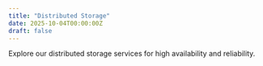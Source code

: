 ```yaml
---
title: "Distributed Storage"
date: 2025-10-04T00:00:00Z
draft: false
---
```


Explore our distributed storage services for high availability and reliability.
